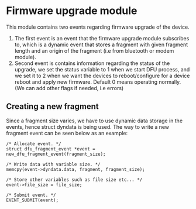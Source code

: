 # Firmware upgrade module
This module contains two events regarding firmware upgrade of the device.

1. The first event is an event that the firmware upgrade module subscribes to, which is a dynamic event that stores a fragment with given fragment length and an origin of the fragment (i.e from bluetooth or modem module).
2. Second event is contains information regarding the status of the upgrade, we set the status variable to 1 when we start DFU process, and we set it to 2 when we want the devices to reboot/configure for a device reboot and apply new firmware. Default 0 means operating normally. (We can add other flags if needed, i.e errors)

## Creating a new fragment
Since a fragment size varies, we have to use dynamic data storage in the events, hence struct dyndata is being used. The way to write a new fragment event can be seen below as an example:
```
/* Allocate event. */
struct dfu_fragment_event *event = new_dfu_fragment_event(fragment_size);

/* Write data with variable size. */
memcpy(event->dyndata.data, fragment, fragment_size);

/* Store other variables such as file size etc... */
event->file_size = file_size;

/* Submit event. */
EVENT_SUBMIT(event);
```
